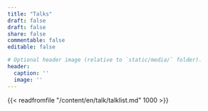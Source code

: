 ```yaml
---
title: "Talks"
draft: false
draft: false
share: false
commentable: false
editable: false

# Optional header image (relative to `static/media/` folder).
header:
  caption: ''
  image: ''
---
```




{{< readfromfile "/content/en/talk/talklist.md" 1000 >}} 